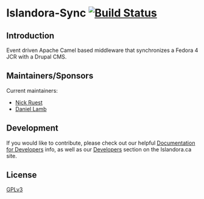 # Islandora-Sync [![Build Status](https://travis-ci.org/Islandora/islandora.png?branch=7.x-2.x)](https://travis-ci.org/Islandora-Labs/islandora)

## Introduction

Event driven Apache Camel based middleware that synchronizes a Fedora 4 JCR with a Drupal CMS.  

## Maintainers/Sponsors

Current maintainers:

* [Nick Ruest](https://github.com/ruebot)
* [Daniel Lamb](https://github.com/daniel-dgi/)

## Development

If you would like to contribute, please check out our helpful [Documentation for Developers](https://github.com/Islandora/islandora/wiki#wiki-documentation-for-developers) info, as well as our [Developers](http://islandora.ca/developers) section on the Islandora.ca site.

## License

[GPLv3](http://www.gnu.org/licenses/gpl-3.0.txt)

